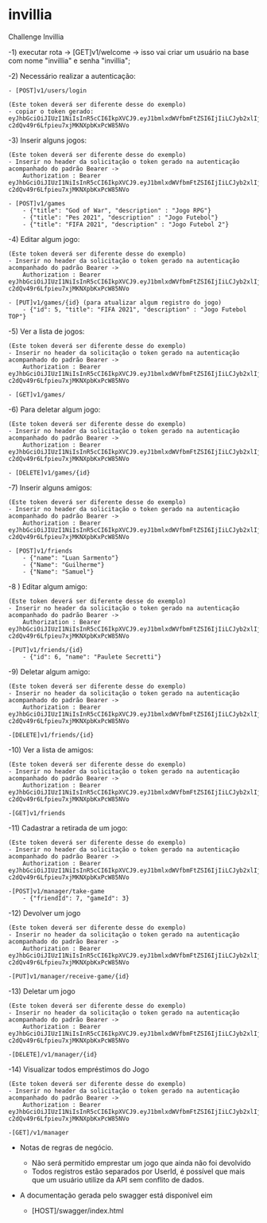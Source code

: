 # invillia
Challenge Invillia

-1) executar rota -> [GET]v1/welcome -> isso vai criar um usuário na base com nome "invillia" e senha "invillia";

-2) Necessário realizar a autenticação:

	- [POST]v1/users/login
	
	(Este token deverá ser diferente desse do exemplo)
	- copiar o token gerado: eyJhbGciOiJIUzI1NiIsInR5cCI6IkpXVCJ9.eyJ1bmlxdWVfbmFtZSI6IjIiLCJyb2xlIjoiYWRtaW4iLCJuYmYiOjE2MTAzMTQxNTQsImV4cCI6MTYxMDMxNzc1NCwiaWF0IjoxNjEwMzE0MTU0fQ.r_JkAN0p-c2dQv49r6Lfpieu7xjMKNXpbKxPcW85NVo

-3) Inserir alguns jogos:
	
	(Este token deverá ser diferente desse do exemplo)
	- Inserir no header da solicitação o token gerado na autenticação acompanhado do padrão Bearer ->
		Authorization : Bearer eyJhbGciOiJIUzI1NiIsInR5cCI6IkpXVCJ9.eyJ1bmlxdWVfbmFtZSI6IjIiLCJyb2xlIjoiYWRtaW4iLCJuYmYiOjE2MTAzMTQxNTQsImV4cCI6MTYxMDMxNzc1NCwiaWF0IjoxNjEwMzE0MTU0fQ.r_JkAN0p-c2dQv49r6Lfpieu7xjMKNXpbKxPcW85NVo

	- [POST]v1/games
		- {"title": "God of War", "description" : "Jogo RPG"}
		- {"title": "Pes 2021", "description" : "Jogo Futebol"}
		- {"title": "FIFA 2021", "description" : "Jogo Futebol 2"}

-4) Editar algum jogo:
	
	(Este token deverá ser diferente desse do exemplo)
	- Inserir no header da solicitação o token gerado na autenticação acompanhado do padrão Bearer ->
		Authorization : Bearer eyJhbGciOiJIUzI1NiIsInR5cCI6IkpXVCJ9.eyJ1bmlxdWVfbmFtZSI6IjIiLCJyb2xlIjoiYWRtaW4iLCJuYmYiOjE2MTAzMTQxNTQsImV4cCI6MTYxMDMxNzc1NCwiaWF0IjoxNjEwMzE0MTU0fQ.r_JkAN0p-c2dQv49r6Lfpieu7xjMKNXpbKxPcW85NVo
	
	- [PUT]v1/games/{id} (para atualizar algum registro do jogo)
		- {"id": 5, "title": "FIFA 2021", "description" : "Jogo Futebol TOP"}

-5) Ver a lista de jogos:

	(Este token deverá ser diferente desse do exemplo)
	- Inserir no header da solicitação o token gerado na autenticação acompanhado do padrão Bearer ->
		Authorization : Bearer eyJhbGciOiJIUzI1NiIsInR5cCI6IkpXVCJ9.eyJ1bmlxdWVfbmFtZSI6IjIiLCJyb2xlIjoiYWRtaW4iLCJuYmYiOjE2MTAzMTQxNTQsImV4cCI6MTYxMDMxNzc1NCwiaWF0IjoxNjEwMzE0MTU0fQ.r_JkAN0p-c2dQv49r6Lfpieu7xjMKNXpbKxPcW85NVo
	
	- [GET]v1/games/

-6) Para deletar algum jogo:

	(Este token deverá ser diferente desse do exemplo)
	- Inserir no header da solicitação o token gerado na autenticação acompanhado do padrão Bearer ->
		Authorization : Bearer eyJhbGciOiJIUzI1NiIsInR5cCI6IkpXVCJ9.eyJ1bmlxdWVfbmFtZSI6IjIiLCJyb2xlIjoiYWRtaW4iLCJuYmYiOjE2MTAzMTQxNTQsImV4cCI6MTYxMDMxNzc1NCwiaWF0IjoxNjEwMzE0MTU0fQ.r_JkAN0p-c2dQv49r6Lfpieu7xjMKNXpbKxPcW85NVo
	
	- [DELETE]v1/games/{id}

-7) Inserir alguns amigos:

	(Este token deverá ser diferente desse do exemplo)
	- Inserir no header da solicitação o token gerado na autenticação acompanhado do padrão Bearer ->
		Authorization : Bearer eyJhbGciOiJIUzI1NiIsInR5cCI6IkpXVCJ9.eyJ1bmlxdWVfbmFtZSI6IjIiLCJyb2xlIjoiYWRtaW4iLCJuYmYiOjE2MTAzMTQxNTQsImV4cCI6MTYxMDMxNzc1NCwiaWF0IjoxNjEwMzE0MTU0fQ.r_JkAN0p-c2dQv49r6Lfpieu7xjMKNXpbKxPcW85NVo

	- [POST]v1/friends
		- {"name": "Luan Sarmento"}
		- {"Name": "Guilherme"}
		- {"Name": "Samuel"}

-8 ) Editar algum amigo:

	(Este token deverá ser diferente desse do exemplo)
	- Inserir no header da solicitação o token gerado na autenticação acompanhado do padrão Bearer ->
		Authorization : Bearer eyJhbGciOiJIUzI1NiIsInR5cCI6IkpXVCJ9.eyJ1bmlxdWVfbmFtZSI6IjIiLCJyb2xlIjoiYWRtaW4iLCJuYmYiOjE2MTAzMTQxNTQsImV4cCI6MTYxMDMxNzc1NCwiaWF0IjoxNjEwMzE0MTU0fQ.r_JkAN0p-c2dQv49r6Lfpieu7xjMKNXpbKxPcW85NVo
	
	-[PUT]v1/friends/{id}
		- {"id": 6, "name": "Paulete Secretti"}

-9) Deletar algum amigo:
	
	(Este token deverá ser diferente desse do exemplo)
	- Inserir no header da solicitação o token gerado na autenticação acompanhado do padrão Bearer ->
		Authorization : Bearer eyJhbGciOiJIUzI1NiIsInR5cCI6IkpXVCJ9.eyJ1bmlxdWVfbmFtZSI6IjIiLCJyb2xlIjoiYWRtaW4iLCJuYmYiOjE2MTAzMTQxNTQsImV4cCI6MTYxMDMxNzc1NCwiaWF0IjoxNjEwMzE0MTU0fQ.r_JkAN0p-c2dQv49r6Lfpieu7xjMKNXpbKxPcW85NVo

	-[DELETE]v1/friends/{id}

-10) Ver a lista de amigos:
	
	(Este token deverá ser diferente desse do exemplo)
	- Inserir no header da solicitação o token gerado na autenticação acompanhado do padrão Bearer ->
		Authorization : Bearer eyJhbGciOiJIUzI1NiIsInR5cCI6IkpXVCJ9.eyJ1bmlxdWVfbmFtZSI6IjIiLCJyb2xlIjoiYWRtaW4iLCJuYmYiOjE2MTAzMTQxNTQsImV4cCI6MTYxMDMxNzc1NCwiaWF0IjoxNjEwMzE0MTU0fQ.r_JkAN0p-c2dQv49r6Lfpieu7xjMKNXpbKxPcW85NVo
	
	-[GET]v1/friends

-11) Cadastrar a retirada de um jogo:
	
	(Este token deverá ser diferente desse do exemplo)
	- Inserir no header da solicitação o token gerado na autenticação acompanhado do padrão Bearer ->
		Authorization : Bearer eyJhbGciOiJIUzI1NiIsInR5cCI6IkpXVCJ9.eyJ1bmlxdWVfbmFtZSI6IjIiLCJyb2xlIjoiYWRtaW4iLCJuYmYiOjE2MTAzMTQxNTQsImV4cCI6MTYxMDMxNzc1NCwiaWF0IjoxNjEwMzE0MTU0fQ.r_JkAN0p-c2dQv49r6Lfpieu7xjMKNXpbKxPcW85NVo

	-[POST]v1/manager/take-game
		- {"friendId": 7, "gameId": 3}

-12) Devolver um jogo

	(Este token deverá ser diferente desse do exemplo)
	- Inserir no header da solicitação o token gerado na autenticação acompanhado do padrão Bearer ->
		Authorization : Bearer eyJhbGciOiJIUzI1NiIsInR5cCI6IkpXVCJ9.eyJ1bmlxdWVfbmFtZSI6IjIiLCJyb2xlIjoiYWRtaW4iLCJuYmYiOjE2MTAzMTQxNTQsImV4cCI6MTYxMDMxNzc1NCwiaWF0IjoxNjEwMzE0MTU0fQ.r_JkAN0p-c2dQv49r6Lfpieu7xjMKNXpbKxPcW85NVo

	-[PUT]v1/manager/receive-game/{id}

-13) Deletar um jogo

	(Este token deverá ser diferente desse do exemplo)
	- Inserir no header da solicitação o token gerado na autenticação acompanhado do padrão Bearer ->
		Authorization : Bearer eyJhbGciOiJIUzI1NiIsInR5cCI6IkpXVCJ9.eyJ1bmlxdWVfbmFtZSI6IjIiLCJyb2xlIjoiYWRtaW4iLCJuYmYiOjE2MTAzMTQxNTQsImV4cCI6MTYxMDMxNzc1NCwiaWF0IjoxNjEwMzE0MTU0fQ.r_JkAN0p-c2dQv49r6Lfpieu7xjMKNXpbKxPcW85NVo
	
	-[DELETE]/v1/manager/{id}

-14) Visualizar todos empréstimos do Jogo

	(Este token deverá ser diferente desse do exemplo)
	- Inserir no header da solicitação o token gerado na autenticação acompanhado do padrão Bearer ->
		Authorization : Bearer eyJhbGciOiJIUzI1NiIsInR5cCI6IkpXVCJ9.eyJ1bmlxdWVfbmFtZSI6IjIiLCJyb2xlIjoiYWRtaW4iLCJuYmYiOjE2MTAzMTQxNTQsImV4cCI6MTYxMDMxNzc1NCwiaWF0IjoxNjEwMzE0MTU0fQ.r_JkAN0p-c2dQv49r6Lfpieu7xjMKNXpbKxPcW85NVo

	-[GET]/v1/manager

- Notas de regras de negócio.

	- Não será permitido emprestar um jogo que ainda não foi devolvido
	- Todos registros estão separados por UserId, é possível que mais que um usuário utilize da API sem conflito de dados.
	
- A documentação gerada pelo swagger está disponível eim

	- [HOST]/swagger/index.html
